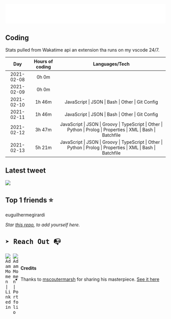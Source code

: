 
![test image size](/assets/welcome_message.gif)

## Coding
Stats pulled from Wakatime api an extension tha runs on my vscode 24/7.

|Day|Hours of coding|Languages/Tech|
|:-:|:-:|:-:|
|2021-02-08|0h 0m||
|2021-02-09|0h 0m||
|2021-02-10|1h 46m|JavaScript &#124; JSON &#124; Bash &#124; Other &#124; Git Config|
|2021-02-11|1h 46m|JavaScript &#124; JSON &#124; Bash &#124; Other &#124; Git Config|
|2021-02-12|3h 47m|JavaScript &#124; JSON &#124; Groovy &#124; TypeScript &#124; Other &#124; Python &#124; Prolog &#124; Properties &#124; XML &#124; Bash &#124; Batchfile|
|2021-02-13|5h 21m|JavaScript &#124; JSON &#124; Groovy &#124; TypeScript &#124; Other &#124; Python &#124; Prolog &#124; Properties &#124; XML &#124; Bash &#124; Batchfile|

## Latest tweet
[<img src="<tweet-image-url>" width="400">](https://twitter.com/adammomen8/status/1316739109638090754)

## Top 1 friends ⭐️
euguilhermegirardi

*Star [this repo](https://github.com/AdamMomen/AdamMomen), to add yourself here.*


<samp>

## ➤ Reach Out :mailbox_with_no_mail:

>
  <a href="https://www.linkedin.com/in/adam-momen-99596275/">
     <img align="left" alt="Adam Momen | Linkedin" width="24px" src="./assets/Linkedin.svg" />
   </a>

   <a href="https://adammomen.com/">
     <img align="left" alt="Adam Momen | Portfolio" width="24px" src="./assets/web.svg" />
   </a>

</samp>

<br>

#### Credits
* Thanks to [mscoutermarsh](https://github.com/mscoutermarsh) for sharing his masterpiece. [See it here](https://github.com/mscoutermarsh/mscoutermarsh)